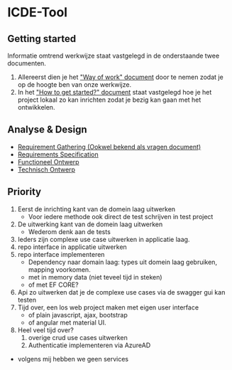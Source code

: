 # ICDE-Tool

## Getting started

Informatie omtrend werkwijze staat vastgelegd in de onderstaande twee documenten. 
1. Allereerst dien je het ["Way of work" document](./docs/wow.md) door te nemen zodat je op de hoogte ben van onze werkwijze.
2. In het ["How to get started?" document](./docs/htgs.md) staat vastgelegd hoe je het project lokaal zo kan inrichten zodat je bezig kan gaan met het ontwikkelen.

## Analyse & Design

- [Requirement Gathering (Ookwel bekend als vragen document)](./docs/invetarisatie/q&a.md)
- [Requirements Specification](./docs/invetarisatie/srs.md)
- [Functioneel Ontwerp](./docs/fo/index.md)
- [Technisch Ontwerp](./docs/to/index.md)

## Priority

1. Eerst de inrichting kant van de domein laag uitwerken
    - Voor iedere methode ook direct de test schrijven in test project
2. De uitwerking kant van de domein laag uitwerken
    - Wederom denk aan de tests
3. Ieders zijn complexe use case uitwerken in applicatie laag.
4. repo interface in applicatie uitwerken
5. repo interface implementeren
    - Dependency naar domain laag: types uit domein laag gebruiken, mapping voorkomen.
    - met in memory data (niet teveel tijd in steken)
    - of met EF CORE?
6. Api zo uitwerken dat je de complexe use cases via de swagger gui kan testen
7. Tijd over, een los web project maken met eigen user interface
    - of plain javascript, ajax, bootstrap
    - of angular met material UI.
8. Heel veel tijd over?
    1. overige crud use cases uitwerken
    2. Authenticatie implementeren via AzureAD

- volgens mij hebben we geen services

